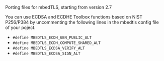 Porting files for mbedTLS, starting from version 2.7

You can use ECDSA and ECDHE Toolbox functions based on NIST P256/P384 by uncommenting the following lines in the mbedtls config file of your poject.

* ```#define MBEDTLS_ECDH_GEN_PUBLIC_ALT```
* ```#define MBEDTLS_ECDH_COMPUTE_SHARED_ALT```
* ```#define MBEDTLS_ECDSA_VERIFY_ALT```
* ```#define MBEDTLS_ECDSA_SIGN_ALT```
